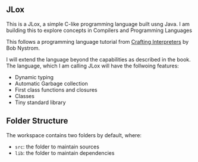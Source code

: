 ## JLox

This is a JLox, a simple C-like programming language built usng Java. I am building this to explore concepts in Compilers and Programming Languages

This follows a programming language tutorial from [Crafting Interpreters](https://craftinginterpreters.com/) by Bob Nystrom.

I will extend the language beyond the capabilities as described in the book. The language, which I am calling JLox will have the follwoing features:

- Dynamic typing
- Automatic Garbage collection
- First class functions and closures
- Classes
- Tiny standard library


## Folder Structure

The workspace contains two folders by default, where:

- `src`: the folder to maintain sources
- `lib`: the folder to maintain dependencies
